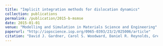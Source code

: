 ```yaml
---
title: "Implicit integration methods for dislocation dynamics"
collection: publications
permalink: /publication/2015-b-msmse
date: 2015-01-01
venue: "Modelling and Simulation in Materials Science and Engineering"
paperurl: "http://iopscience.iop.org/0965-0393/23/2/025006/article"
citation: "David J. Gardner, Carol S. Woodward, Daniel R. Reynolds, Gregg Hommes, Sylvie Aubry and A. Tom Arsenlis. (2015). &quot;Implicit integration methods for dislocation dynamics.&quot; <i>Modelling and Simulation in Materials Science and Engineering</i>, 23:025006."
---
```

